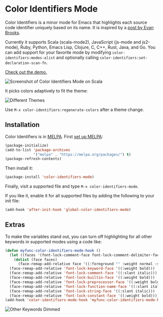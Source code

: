 # Color Identifiers Mode
Color Identifiers is a minor mode for Emacs that highlights each source code identifier uniquely based on its name. It is inspired by a [post by Evan Brooks](https://medium.com/p/3a6db2743a1e/).

Currently it supports Scala (scala-mode2), JavaScript (js-mode and js2-mode), Ruby, Python, Emacs Lisp, Clojure, C, C++, Rust, Java, and Go. You can add support for your favorite mode by modifying `color-identifiers:modes-alist` and optionally calling `color-identifiers:set-declaration-scan-fn`.

[Check out the demo.](http://youtu.be/g4qsiAo2aac)

![Screenshot of Color Identifiers Mode on Scala](https://raw.github.com/ankurdave/color-identifiers-mode/gh-pages/demo-static.png)

It picks colors adaptively to fit the theme:

![Different Themes](https://raw.github.com/ankurdave/color-identifiers-mode/gh-pages/themes.png)

Use `M-x color-identifiers:regenerate-colors` after a theme change.

## Installation
Color Identifiers is in [MELPA](https://github.com/milkypostman/melpa/pull/1416). First [set up MELPA](https://github.com/milkypostman/melpa#usage):

```lisp
(package-initialize)
(add-to-list 'package-archives
             '("melpa" . "https://melpa.org/packages/") t)
(package-refresh-contents)
```

Then install it:

```lisp
(package-install 'color-identifiers-mode)
```

Finally, visit a supported file and type `M-x color-identifiers-mode`.

If you like it, enable it for all supported files by adding the following to your init file:

```lisp
(add-hook 'after-init-hook 'global-color-identifiers-mode)
```

## Extras

To make the variables stand out, you can turn off highlighting for all other keywords in supported modes using a code like:
```lisp
(defun myfunc-color-identifiers-mode-hook ()
  (let ((faces '(font-lock-comment-face font-lock-comment-delimiter-face font-lock-constant-face font-lock-type-face font-lock-function-name-face font-lock-variable-name-face font-lock-keyword-face font-lock-string-face font-lock-builtin-face font-lock-preprocessor-face font-lock-warning-face font-lock-doc-face font-lock-negation-char-face font-lock-regexp-grouping-construct font-lock-regexp-grouping-backslash)))
    (dolist (face faces)
      (face-remap-add-relative face '((:foreground "" :weight normal :slant normal)))))
  (face-remap-add-relative 'font-lock-keyword-face '((:weight bold)))
  (face-remap-add-relative 'font-lock-comment-face '((:slant italic)))
  (face-remap-add-relative 'font-lock-builtin-face '((:weight bold)))
  (face-remap-add-relative 'font-lock-preprocessor-face '((:weight bold)))
  (face-remap-add-relative 'font-lock-function-name-face '((:slant italic)))
  (face-remap-add-relative 'font-lock-string-face '((:slant italic)))
  (face-remap-add-relative 'font-lock-constant-face '((:weight bold))))
(add-hook 'color-identifiers-mode-hook 'myfunc-color-identifiers-mode-hook)
```

![Other Keywords Dimmed](https://raw.github.com/ankurdave/color-identifiers-mode/gh-pages/dim-other-keywords.png)
